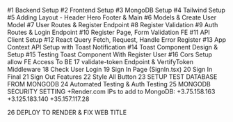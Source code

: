 #1 Backend Setup
#2 Frontend Setup
#3 MongoDB Setup
#4 Tailwind Setup
#5 Adding Layout - Header Hero Footer & Main
#6 Models & Create User Model
#7 User Routes & Register Endpoint
#8 Register Validation
#9 Auth Routes & Login Endpoint
#10 Register Page, Form Validation FE
#11 API Client Setup
#12 React Query Fetch, Request, Handle Error Register
#13 App Context API Setup with Toast Notification
#14 Toast Component Design & Setup
#15 Testing Toast Component With Register User
#16 Cors Setup allow FE Access To BE
17 validate-token Endpoint & VertifyToken Middleware
18 Check User Login
19 Sign In Page (SignIn.tsx)
20 Sign In Final
21 Sign Out Features
22 Style All Button
23 SETUP TEST DATABASE FROM MONGODB
24 Automated Testing & Auth Testing
25 MONGODB SECURITY SETTING
+Render.com IPs to add to MongoDB:
+3.75.158.163
+3.125.183.140
+35.157.117.28

26 DEPLOY TO RENDER & FIX WEB TITLE

